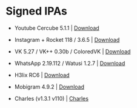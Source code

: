 # Signed IPAs

<!-- - Youtube Cercube 5.1.1 (Заменяет) | <a href="itms-services://?action=download-manifest&amp;url=https://raw.githubusercontent.com/Kylmakalle/ipa/master/apps/youtube/Info.plist">Download</a> -->

- Youtube Cercube 5.1.1 | <a href="itms-services://?action=download-manifest&amp;url=https://raw.githubusercontent.com/Kylmakalle/ipa/master/apps/youtube/Info.plist">Download</a>

- Instagram + Rocket 118 / 3.6.5 | <a href="itms-services://?action=download-manifest&amp;url=https://raw.githubusercontent.com/Kylmakalle/ipa/master/apps/igrocket/Info.plist">Download</a>


- VK 5.27 / VK++ 0.30b / ColoredVK | <a href="itms-services://?action=download-manifest&amp;url=https://raw.githubusercontent.com/Kylmakalle/ipa/master/apps/vk/Info.plist">Download</a>

- WhatsApp 2.19.112 / Watusi 1.2.7 | <a href="itms-services://?action=download-manifest&amp;url=https://raw.githubusercontent.com/Kylmakalle/ipa/master/apps/wa/Info.plist">Download</a>

- H3lix RC6 | <a href="itms-services://?action=download-manifest&amp;url=https://raw.githubusercontent.com/Kylmakalle/ipa/master/apps/h3lix/Info.plist">Download</a>

- Mobigram 4.9.2 | <a href="itms-services://?action=download-manifest&amp;url=https://raw.githubusercontent.com/Kylmakalle/ipa/master/apps/mobigram/Info.plist">Download</a>

- Charles (v1.3.1 v110) | <a href="itms-services://?action=download-manifest&amp;url=https://raw.githubusercontent.com/Kylmakalle/ipa/master/apps/charles/Info.plist">Charles</a>